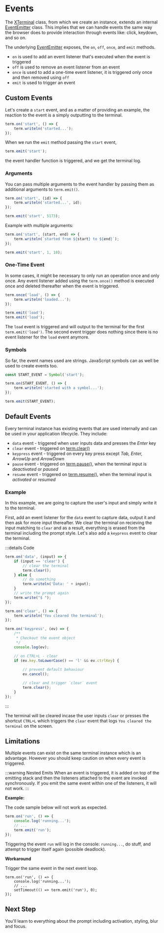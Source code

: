 # Events

The [XTerminal](../api/index.md#xterminal) class, from which we create an instance, extends an internal [EventEmitter](../api/index.md#xeventemitter) class.
This implies that we can handle events the same way the browser does to provide interaction through events like:
click, keydown, and so on.

The underlying [EventEmitter](../api/index.md#xeventemitter) exposes, the `on`, `off`, `once`, and `emit` methods.

- `on` is used to add an event listener that's executed when the event is triggered
- `off` is used to remove an event listener from an event
- `once` is used to add a one-time event listener, it is triggered only once and then removed using `off`
- `emit` is used to trigger an event

## Custom Events

Let's create a `start` event, and as a matter of providing an example, the reaction to the event is a simply outputting to the terminal.

```js
term.on('start', () => {
    term.writeln('started...');
});
```

When we run the `emit` method passing the `start` event, 

```js
term.emit('start');
```

the event handler function is triggered, and we get the terminal log.

### Arguments

You can pass multiple arguments to the event handler by passing them as additional arguments to `term.emit()`.

```js
term.on('start', (id) => {
    term.writeln('started...', id);
});

term.emit('start', 5173);
```

Example with multiple arguments:

```js
term.on('start', (start, end) => {
    term.writeln(`started from ${start} to ${end}`);
});

term.emit('start', 1, 10);
```

### One-Time Event

In some cases, it might be necessary to only run an operation once and only once.
Any event listener added using the `term.once()` method is executed once and deleted thereafter when the event is triggered.

```js
term.once('load', () => {
    term.writeln('loaded...');
});

term.emit('load');
term.emit('load');
```

The `load` event is triggered and will output to the terminal for the first `term.emit('load')`.
The second event trigger does nothing since there is no event listener for the `load` event anymore.

### Symbols

So far, the event names used are strings. JavaScript symbols can as well be used to create events too.

```js
const START_EVENT = Symbol('start');

term.on(START_EVENT, () => {
    term.writeln('started with a symbol...');
});

term.emit(START_EVENT);
```

## Default Events

Every terminal instance has existing events that are used internally and can be used in your application lifecycle.
They include:

- `data` event - triggered when user inputs data and presses the _Enter_ key
- `clear` event - triggered on [term.clear()](../api/index.md#term-clear)
- `keypress` event - triggered on every key press except _Tab, Enter, ArrowUp_ and _ArrowDown_
- `pause` event - triggered on [term.pause()](./prompt.md#pause--resume), when the terminal input is _deactivated_ or _paused_
- `resume` event - triggered on [term.resume()](./prompt.md#pause--resume), when the terminal input is _activated_ or _resumed_

### Example

In this example, we are going to capture the user's input and simply write it to the terminal.

First, add an event listener for the `data` event to capture data, output it and then ask for more input thereafter. We clear the terminal on recieving the input matching to `clear` and as a result, everything is erased from the terminal including the prompt style. Let's also add a `keypress` event to clear the terminal.

:::details Code

```js
term.on('data', (input) => {
    if (input == 'clear') {
        // clear the terminal
        term.clear();
    } else {
        // do something
        term.writeln('Data: ' + input);
    }
    // write the prompt again
    term.write("$ ");
});

term.on('clear', () => {
    term.writeln('You cleared the terminal');
});

term.on('keypress', (ev) => {
    /**
     * Checkout the event object
     */
    console.log(ev);

    // on CTRL+L - clear
    if (ev.key.toLowerCase() == 'l' && ev.ctrlKey) {
        
        // prevent default behaviour
        ev.cancel();

        // clear and trigger `clear` event
        term.clear();
    }
});
```
:::

The terminal will be cleared incase the user inputs `clear` or presses the shortcut `CTRL+L` which triggers the `clear` event that logs `You cleared the terminal` on the screen.

## Limitations

Multiple events can exist on the same terminal instance which is an advantage. However you should keep caution on when every event is triggered.

:::warning Nested Emits
When an event is triggered, it is added on top of the emitting stack and then the listeners attached to the event are invoked synchronously. 
If you emit the same event within one of the listeners, it will not work.
:::

**Example:** 

The code sample below will not work as expected.

```js
term.on('run', () => {
    console.log('running...');
    // ...
    term.emit('run');
});
```

Triggering the event `run` will log in the console: `running...`, do stuff, and attempt to trigger itself again (possible deadlock).

**Workaround**

Trigger the same event in the next event loop.

```js{4}
term.on('run', () => {
    console.log('running...');
    // ...
    setTimeout(() => term.emit('run'), 0);
});
```

## Next Step

You'll learn to everything about the prompt including activation, styling, blur and focus.  
